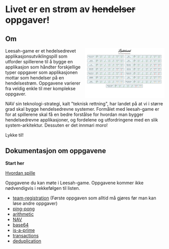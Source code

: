 # Livet er en strøm av ~~hendelser~~ oppgaver!

## Om

<img src="assets/leesah-game-board.png" style="float: right;width: 50%" alt="leaderboard image">

Leesah-game er et hedelsedrevet applikasjonsutviklingspill som utforder spillerene til å bygge en applikasjon som håndter
forskjellige typer oppgaver som applikasjonen mottar som hendelser på en hendelsestrøm. Oppgavene varierer fra veldig enkle
til mer komplekse oppgaver. 

NAV sin teknologi-strategi, kalt "teknisk rettning", har landet på at vi i større grad skal bygge hendelsedrevne systemer.
Formålet med leesah-game er for at spillerene skal få en bedre forstålse for hvordan man bygger hendelsedrevne applikasjoner,
og fordelene og utfordringene med en slik system-arkitektur. Dessuten er det innmari moro!

Lykke til!



## Dokumentasjon om oppgavene

**Start her**

[Hvordan spille](hvordan-spille-spillet)

Oppgavene du kan møte i Leesah-game. Oppgavene kommer ikke nødvendigvis i rekkefølgen til listen.

- [team-registration](oppgaver/team-registration) (Første oppgaven som alltid må gjøres før man kan løse andre oppgaver)
- [ping-pong](oppgaver/ping-pong)
- [arithmetic](oppgaver/arithmetic)
- [NAV](oppgaver/nav)
- [base64](oppgaver/base64)
- [is-a-prime](oppgaver/is-a-prime)
- [transactions](oppgaver/transactions)
- [deduplication](oppgaver/deduplication)

